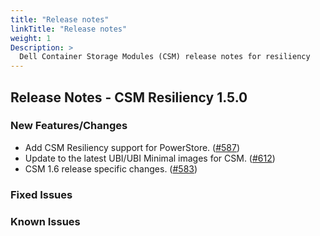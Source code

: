 ```yaml
---
title: "Release notes"
linkTitle: "Release notes"
weight: 1
Description: >
  Dell Container Storage Modules (CSM) release notes for resiliency
---
```


## Release Notes - CSM Resiliency 1.5.0

### New Features/Changes
- Add CSM Resiliency support for PowerStore. ([#587](https://github.com/dell/csm/issues/587))
- Update to the latest UBI/UBI Minimal images for CSM. ([#612](https://github.com/dell/csm/issues/612))
- CSM 1.6 release specific changes. ([#583](https://github.com/dell/csm/issues/583))

### Fixed Issues

### Known Issues
